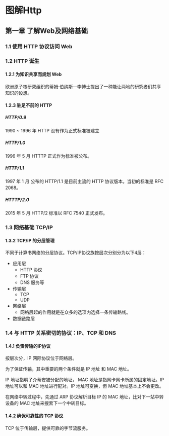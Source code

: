 # 图解Http

## 第一章 了解Web及网络基础

### 1.1 使用 HTTP 协议访问 Web

### 1.2 HTTP 诞生

#### 1.2.1 为知识共享而规划 Web

欧洲原子核研究组织的蒂姆·伯纳斯—李博士提出了一种能让两地的研究者们共享知识的设想。

#### 1.2.3 驻足不前的 HTTP

##### HTTP/0.9

1990 ~ 1996 年 HTTP 没有作为正式标准被建立

##### HTTP/1.0

1996 年 5 月 HTTTP 正式作为标准被公布。

##### HTTP/1.1

1997 年 1 月 公布的 HTTP/1.1 是目前主流的 HTTP 协议版本。当初的标准是 RFC 2068。

##### HTTTP/2.0

2015 年 5 月 HTTP/2 标准以 RFC 7540 正式发布。

### 1.3 网络基础 TCP/IP

#### 1.3.2 TCP/IP 的分层管理

不同于计算书网络的分层协议。TCP/IP协议族按层次分别分为以下4层：

+ 应用层
  + HTTP 协议
  + FTP 协议
  + DNS 服务等
+ 传输层
  + TCP
  + UDP
+ 网络层
  + 网络层起的作用就是在众多的选项内选择一条传输路线。
+ 数据链路层

### 1.4 与 HTTP 关系密切的协议：IP、TCP 和 DNS

#### 1.4.1 负责传输的IP协议

按层次分，IP 网际协议位于网络层。

为了保证传输，其中重要的两个条件就是 IP 地址 和 MAC 地址。

IP 地址指明了介蒂安被分配的地址， MAC 地址是指网卡网卡所属的固定地址。IP 地址可以和 MAC 地址进行配对。IP 地址可变换，但 MAC 地址基本上不会更改。

在网络中转过程中，先通过 ARP 协议解析目标 IP 的 MAC 地址，比对下一站中转设备的 MAC 地址来搜索下一个中转目标。

#### 1.4.2 确保可靠性的 TCP 协议

TCP 位于传输层，提供可靠的字节流服务。